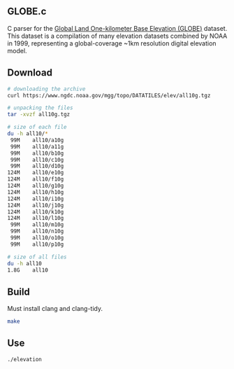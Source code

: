 GLOBE.c
---

C parser for the [Global Land One-kilometer Base Elevation (GLOBE)](https://www.ngdc.noaa.gov/mgg/topo/report/globedocumentationmanual.pdf) dataset. This dataset is a compilation of many elevation datasets combined by NOAA in 1999, representing a global-coverage ~1km resolution digital elevation model.

## Download

```sh
# downloading the archive
curl https://www.ngdc.noaa.gov/mgg/topo/DATATILES/elev/all10g.tgz

# unpacking the files
tar -xvzf all10g.tgz

# size of each file
du -h all10/*
 99M    all10/a10g
 99M    all10/a11g
 99M    all10/b10g
 99M    all10/c10g
 99M    all10/d10g
124M    all10/e10g
124M    all10/f10g
124M    all10/g10g
124M    all10/h10g
124M    all10/i10g
124M    all10/j10g
124M    all10/k10g
124M    all10/l10g
 99M    all10/m10g
 99M    all10/n10g
 99M    all10/o10g
 99M    all10/p10g

# size of all files
du -h all10
1.8G    all10
```

## Build

Must install clang and clang-tidy.

```sh
make
```

## Use

```sh
./elevation
```